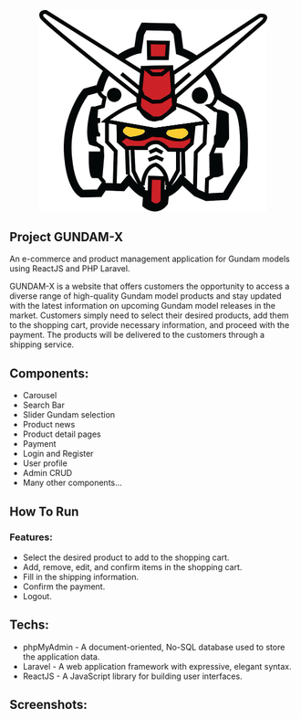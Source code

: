 <p align="center"><a href="https://laravel.com" target="_blank"><img src="public/images/logo-gundam.png" width="400" alt="Laravel Logo"></a></p>


## Project GUNDAM-X
An e-commerce and product management application for Gundam models using ReactJS and PHP Laravel.

GUNDAM-X is a website that offers customers the opportunity to access a diverse range of high-quality Gundam model products and stay updated with the latest information on upcoming Gundam model releases in the market. Customers simply need to select their desired products, add them to the shopping cart, provide necessary information, and proceed with the payment. The products will be delivered to the customers through a shipping service.

## Components:

- Carousel
- Search Bar
- Slider Gundam selection
- Product news
- Product detail pages
- Payment
- Login and Register
- User profile
- Admin CRUD
- Many other components...

## How To Run



### Features:
- Select the desired product to add to the shopping cart.
- Add, remove, edit, and confirm items in the shopping cart.
- Fill in the shipping information.
- Confirm the payment.
- Logout.

## Techs:
-   phpMyAdmin - A document-oriented, No-SQL database used to store the application data.
-   Laravel - A web application framework with expressive, elegant syntax.
-   ReactJS - A JavaScript library for building user interfaces.

## Screenshots:

